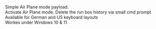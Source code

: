 Simple Air Plane mode payload.</br>
Activate Air Plane mode. Delete the run box history via small cmd prompt</br>
Available for German and US keyboard layouts</br>
Workes under Windows 10 & 11
